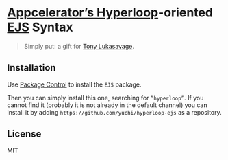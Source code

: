 # [Appcelerator’s Hyperloop][0]-oriented [EJS][1] Syntax

> Simply put: a gift for [Tony Lukasavage][2].

## Installation

Use [Package Control][3] to install the `EJS` package.

Then you can simply install this one, searching for `”hyperloop”`.
If you cannot find it (probably it is not already in the default channel) you can install it by adding `https://github.com/yuchi/hyperloop-ejs` as a repository.

## License

MIT

[0]: https://github.com/appcelerator/hyperloop
[1]: https://github.com/samholmes/EJS.tmLanguage
[2]: https://github.com/tonylukasavage
[3]: https://sublime.wbond.net
